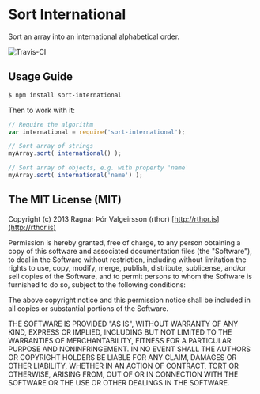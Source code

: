 # Sort International

Sort an array into an international alphabetical order.

![Travis-CI](https://api.travis-ci.org/rthor/sort-international.png)

## Usage Guide

```sh
$ npm install sort-international
```

Then to work with it:

```javascript
// Require the algorithm
var international = require('sort-international');

// Sort array of strings
myArray.sort( international() );

// Sort array of objects, e.g. with property 'name'
myArray.sort( international('name') );
```

## The MIT License (MIT)

Copyright (c) 2013 Ragnar Þór Valgeirsson (rthor) [http://rthor.is](http://rthor.is)

Permission is hereby granted, free of charge, to any person obtaining a copy
of this software and associated documentation files (the "Software"), to deal
in the Software without restriction, including without limitation the rights
to use, copy, modify, merge, publish, distribute, sublicense, and/or sell
copies of the Software, and to permit persons to whom the Software is
furnished to do so, subject to the following conditions:

The above copyright notice and this permission notice shall be included in
all copies or substantial portions of the Software.

THE SOFTWARE IS PROVIDED "AS IS", WITHOUT WARRANTY OF ANY KIND, EXPRESS OR
IMPLIED, INCLUDING BUT NOT LIMITED TO THE WARRANTIES OF MERCHANTABILITY,
FITNESS FOR A PARTICULAR PURPOSE AND NONINFRINGEMENT. IN NO EVENT SHALL THE
AUTHORS OR COPYRIGHT HOLDERS BE LIABLE FOR ANY CLAIM, DAMAGES OR OTHER
LIABILITY, WHETHER IN AN ACTION OF CONTRACT, TORT OR OTHERWISE, ARISING FROM,
OUT OF OR IN CONNECTION WITH THE SOFTWARE OR THE USE OR OTHER DEALINGS IN
THE SOFTWARE.